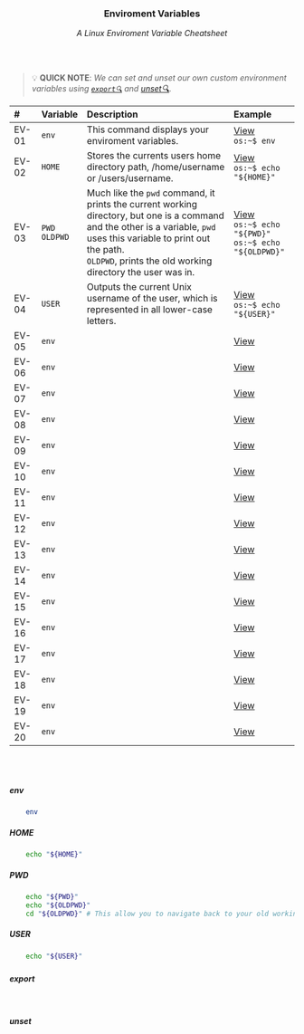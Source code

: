 <div align="center">
    <h3>Enviroment Variables</h3>
    <p>
        <em>A Linux Enviroment Variable Cheatsheet</em>
    </p>
</div>

<br>
<br>

> 💡 **QUICK NOTE**: 
> _We can set and unset our own custom environment variables using [`export🔍`](#export) and [unset🔍](#unset)._

|#|Variable|Description|Example|
|:---|:---|:---|:---|
|EV-01|`env`|This command displays your enviroment variables.|[View](#env)<br>`os:~$ env`|
|EV-02|`HOME`|Stores the currents users home directory path, /home/username or /users/username.|[View](#home)<br>`os:~$ echo "${HOME}"`|
|EV-03|`PWD`<br>`OLDPWD`|Much like the `pwd` command, it prints the current working directory, but one is a command and the other is a variable, `pwd` uses this variable to print out the path.<br>`OLDPWD`, prints the old working  directory the user was in.|[View](#pwd)<br>`os:~$ echo "${PWD}"`<br>`os:~$ echo "${OLDPWD}"`|
|EV-04|`USER`|Outputs the current Unix username of the user, which is represented in all lower-case letters.|[View](#user)<br>`os:~$ echo "${USER}"`|
|EV-05|`env`||[View](#env)|
|EV-06|`env`||[View](#env)|
|EV-07|`env`||[View](#env)|
|EV-08|`env`||[View](#env)|
|EV-09|`env`||[View](#env)|
|EV-10|`env`||[View](#env)|
|EV-11|`env`||[View](#env)|
|EV-12|`env`||[View](#env)|
|EV-13|`env`||[View](#env)|
|EV-14|`env`||[View](#env)|
|EV-15|`env`||[View](#env)|
|EV-16|`env`||[View](#env)|
|EV-17|`env`||[View](#env)|
|EV-18|`env`||[View](#env)|
|EV-19|`env`||[View](#env)|
|EV-20|`env`||[View](#env)|

<br>
<br>

##### env 

```sh
    env
```

##### HOME

```sh
    echo "${HOME}"
```

##### PWD

```sh
    echo "${PWD}"
    echo "${OLDPWD}"
    cd "${OLDPWD}" # This allow you to navigate back to your old working directory.
```

##### USER

```sh
    echo "${USER}"
```

##### 

##### 

##### 

##### 

##### 

##### 

##### 

##### 

##### 

##### 

##### 

##### 

##### 

##### 

##### 

##### 

##### export

```sh
    
```

##### unset

```sh

```

